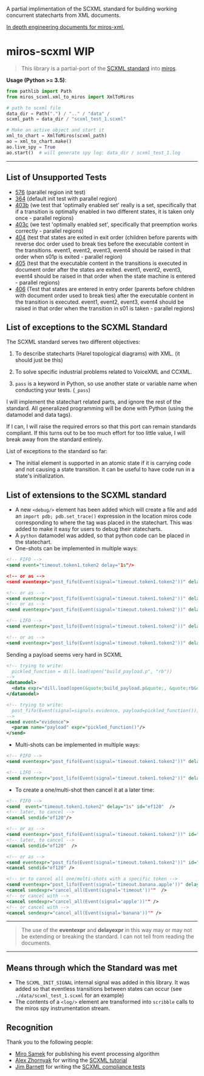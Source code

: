 A partial implimentation of the SCXML standard for building working concurrent statecharts from XML documents.

[In depth engineering documents for miros-xml.](https://aleph2c.github.io/miros-xml/html/)

# miros-scxml WIP

  > This library is a partial-port of the [SCXML standard](https://www.w3.org/TR/scxml/) into [miros](https://github.com/aleph2c/miros).

**Usage (Python >= 3.5)**:
```python
from pathlib import Path
from miros_scxml.xml_to_miros import XmlToMiros

# path to scxml file
data_dir = Path(".") / ".." / "data" /
scxml_path = data_dir / "scxml_test_1.scxml"

# Make an active object and start it
xml_to_chart = XmlToMiros(scxml_path)
ao = xml_to_chart.make()
ao.live_spy = True
ao.start()  # will generate spy log: data_dir / scxml_test_1.log
```
----

## List of Unsupported Tests

* [576](https://www.w3.org/Voice/2013/scxml-irp/576/test576.txml) (parallel region init test)
* [364](https://www.w3.org/Voice/2013/scxml-irp/364/test364.txml) (default init test with parallel region)
* [403b](https://www.w3.org/Voice/2013/scxml-irp/403/test403b.txml) (we test that 'optimally enabled set' really is a set, specifically that if a transition is optimally enabled in
  two different states, it is taken only once - parallel regions)
* [403c](https://www.w3.org/Voice/2013/scxml-irp/403/test403c.txml) (we test 'optimally enabled set', specifically that preemption works correctly - parallel regions)
* [404](https://www.w3.org/Voice/2013/scxml-irp/404/test404.txml) (test that states are exited in exit order (children before parents with reverse doc order used to break ties before the executable content in the transitions.  event1, event2, event3, event4 should be raised in that order when s01p is exited - parallel region)
* [405](https://www.w3.org/Voice/2013/scxml-irp/405/test405.txml) (test that the executable content in the transitions is executed in document order after the states are exited. event1, event2, event3, event4 should be raised in that order when the state machine is entered - parallel regions)
* [406](https://www.w3.org/Voice/2013/scxml-irp/406/test406.txml) (Test that states are entered in entry order (parents before children with document order used to break ties) after the executable content in the transition is executed. event1, event2, event3, event4 should be raised in that order when the transition in s01 is taken - parallel regions)
  
## List of exceptions to the SCXML Standard

The SCXML standard serves two different objectives:  

1. To describe statecharts (Harel topological diagrams) with XML. (it should just be this)

2. To solve specific industrial problems related to VoiceXML and CCXML.

4. ``pass`` is a keyword in Python, so use another state or variable name when conducting your tests. (``_pass``)

I will implement the statechart related parts, and ignore the rest of the standard.  All generalized programming will be done with Python (using the datamodel and data tags).

If I can, I will raise the required errors so that this port can remain standards compliant.  If this turns out to be too much effort for too little value, I will break away from the standard entirely.

List of exceptions to the standard so far:

* The initial element is supported in an atomic state if it is carrying code and not causing a state transition.  It can be useful to have code run in a state's initialization.

## List of extensions to the SCXML standard

* A new ``<debug/>`` element has been added which will create a file and add an ``import pdb; pdb.set_trace()`` expression in the location miros code corresponding to where the tag was placed in the statechart.  This was added to make it easy for users to debug their statecharts.
* A ``python`` datamodel was added, so that python code can be placed in the statechart.
* One-shots can be implemented in multiple ways:

```xml
<!-- FIFO -->
<send event="timeout.token1.token2 delay="1s"/>

<!-- or as -->
<send eventexpr="post_fifo(Event(signal='timeout.token1.token2'))" delay="1s"/>

<!-- or as -->
<send eventexpr="post_fifo(Event(signal='timeout.token1.token2'))" delayexpr="times=1, period=1.0, deferred=True" />
<!-- or as -->
<send eventexpr="post_fifo(Event(signal='timeout.token1.token2'))" delayexpr="times=1, delay=1.0, deferred=True" />

<!-- LIFO -->
<send eventexpr="post_lifo(Event(signal='timeout.token1.token2'))" delay="1s"/>

<!-- or as -->
<send eventexpr="post_lifo(Event(signal='timeout.token1.token2'))" delayexpr="times=1, period=1.0, deferred=True"/>
```

Sending a payload seems very hard in SCXML
```xml
<!-- trying to write:  
  pickled_function = dill.load(open("build_payload.p", "rb"))
-->
<datamodel>
  <data expr="dill.load(open(&quote;build_payload.p&quote;, &quote;rb&quote;))", id="pickled_function"/>
</datamodel>

<!-- trying to write: 
  post_fifo(Event(signal=signals.evidence, payload=pickled_function())) 
-->
<send event="evidence">
  <param name="payload" expr="pickled_function()"/>
</send>

```


* Multi-shots can be implemented in multiple ways:

```xml
<!-- FIFO -->
<send eventexpr="post_fifo(Event(signal='timeout.token1.token2'))" delayexpr="times=3, period=1.0, deferred=True" />

<!-- LIFO -->
<send eventexpr="post_lifo(Event(signal='timeout.token1.token2'))" delayexpr="times=3, period=1.0, deferred=True" />
```

* To create a one/multi-shot then cancel it at a later time:
```xml
<!-- FIFO -->
<send  event="timeout.token1.token2" delay="1s" id="ef120"  />
<!-- later, to cancel -->
<cancel sendid="ef120"/>

<!-- or as -->
<send eventexpr="post_fifo(Event(signal='timeout.token1.token2'))" id="ef120" delay="1s" />
<!-- later, to cancel -->
<cancel sendid="ef120"  />

<!-- or as -->
<send eventexpr="post_fifo(Event(signal='timeout.token1.token2'))" id="ef120" delayexpr="times=1, period=1.0, deferred=True" />
<cancel sendid="ef120" />

<!-- or to cancel all one/multi-shots with a specific token -->
<send eventexpr="post_lifo(Event(signal='timeout.banana.apple'))" delayexpr="times=1, period=1.0, deferred=True" />
<cancel sendexpr="cancel_all(Event(signal='timeout'))""  />
<!-- or cancel with -->
<cancel sendexpr="cancel_all(Event(signal='apple'))"" />
<!-- or cancel with -->
<cancel sendexpr="cancel_all(Event(signal='banana'))"" />
```
---

  > The use of the **eventexpr** and **delayexpr** in this way may or may not be extending or breaking the standard.  I can not tell from reading the documents.

---

## Means through which the Standard was met

* The ``SCXML_INIT_SIGNAL`` internal signal was added in this library.  It was added so that eventless transitions between states can occur (see ``./data/scxml_test_1.scxml`` for an example)
* The contents of a ``<log/>`` element are transformed into ``scribble`` calls to the miros spy instrumentation stream.

## Recognition

Thank you to the following people:

* [Miro Samek](https://www.linkedin.com/in/samek) for publishing his event processing algorithm
* [Alex Zhornyak](https://github.com/alexzhornyak) for writing the [SCXML tutorial](https://github.com/alexzhornyak/SCXML-tutorial)
* [Jim Barnett](https://www.speechtechmag.com/Articles/Editorial/Feature/The-2014-Speech-Luminaries-98322.aspx) for writing the [SCXML compliance tests](https://www.w3.org/Voice/2013/scxml-irp/#tests)
